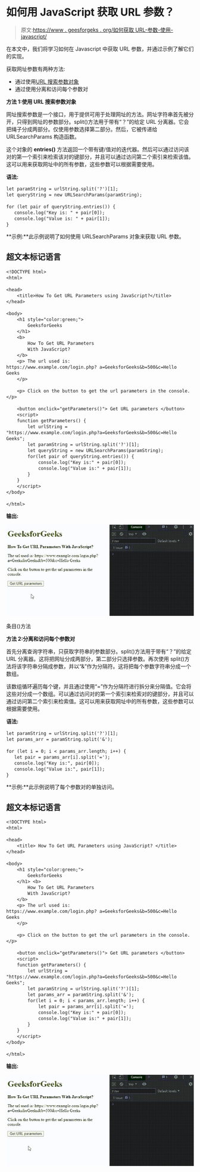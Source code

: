 # 如何用 JavaScript 获取 URL 参数？

> 原文:[https://www . geesforgeks . org/如何获取 URL-参数-使用-javascript/](https://www.geeksforgeeks.org/how-to-get-url-parameters-using-javascript/)

在本文中，我们将学习如何在 Javascript 中获取 URL 参数，并通过示例了解它们的实现。

获取网址参数有两种方法:

*   通过使用[URL 搜索参数对象](https://www.geeksforgeeks.org/node-js-urlsearchparams-entries/)
*   通过使用分离和访问每个参数对

**方法 1:使用 URL 搜索参数对象**

网址搜索参数是一个接口，用于提供可用于处理网址的方法。网址字符串首先被分开，只得到网址的参数部分。split()方法用于带有“？”的给定 URL 分离器。它会把绳子分成两部分。仅使用参数选择第二部分。然后，它被传递给 URLSearchParams 构造函数。

这个对象的 **entries()** 方法返回一个带有键/值对的迭代器。然后可以通过访问该对的第一个索引来检索该对的键部分，并且可以通过访问第二个索引来检索该值。这可以用来获取网址中的所有参数，这些参数可以根据需要使用。

**语法:**

```
let paramString = urlString.split('?')[1];
let queryString = new URLSearchParams(paramString);

for (let pair of queryString.entries()) {
   console.log("Key is: " + pair[0]);
   console.log("Value is: " + pair[1]);
}
```

**示例:**此示例说明了如何使用 URLSearchParams 对象来获取 URL 参数。

## 超文本标记语言

```
<!DOCTYPE html>
<html>

<head>
    <title>How To Get URL Parameters using JavaScript?</title>
</head>

<body>
    <h1 style="color:green;">
        GeeksforGeeks
    </h1> 
    <b>
        How To Get URL Parameters
        With JavaScript?
    </b>
    <p> The url used is: 
https://www.example.com/login.php? a=GeeksforGeeks&b=500&c=Hello Geeks 
    </p>

    <p> Click on the button to get the url parameters in the console. </p>

    <button onclick="getParameters()"> Get URL parameters </button>
    <script>
    function getParameters() {
        let urlString = 
"https://www.example.com/login.php?a=GeeksforGeeks&b=500&c=Hello Geeks";
        let paramString = urlString.split('?')[1];
        let queryString = new URLSearchParams(paramString);
        for(let pair of queryString.entries()) {
            console.log("Key is:" + pair[0]);
            console.log("Value is:" + pair[1]);
        }
    }
    </script>
</body>

</html>
```

**输出:**

![](img/d2be484099b7def57e998833e5e07fc2.png)

条目()方法

**方法 2:分离和访问每个参数对**

首先分离查询字符串，只获取字符串的参数部分。split()方法用于带有“？”的给定 URL 分离器。这将把网址分成两部分，第二部分只选择参数。再次使用 split()方法将该字符串分隔成参数，并以“&”作为分隔符。这将把每个参数字符串分成一个数组。

该数组循环遍历每个键，并且通过使用“=”作为分隔符进行拆分来分隔值。它会将这些对分成一个数组。可以通过访问对的第一个索引来检索对的键部分，并且可以通过访问第二个索引来检索值。这可以用来获取网址中的所有参数，这些参数可以根据需要使用。

**语法:**

```
let paramString = urlString.split('?')[1];
let params_arr = paramString.split('&');

for (let i = 0; i < params_arr.length; i++) {
   let pair = params_arr[i].split('=');
   console.log("Key is:", pair[0]);
   console.log("Value is:", pair[1]);
}
```

**示例:**此示例说明了每个参数对的单独访问。

## 超文本标记语言

```
<!DOCTYPE html>
<html>

<head>
    <title> How To Get URL Parameters using JavaScript? </title>
</head>

<body>
    <h1 style="color:green;">
        GeeksforGeeks
    </h1> <b>
        How To Get URL Parameters
        With JavaScript?
    </b>
    <p> The url used is: 
https://www.example.com/login.php? a=GeeksforGeeks&b=500&c=Hello Geeks 
    </p>

    <p> Click on the button to get the url parameters in the console. </p>

    <button onclick="getParameters()"> Get URL parameters </button>
    <script>
    function getParameters() {
        let urlString = 
"https://www.example.com/login.php?a=GeeksforGeeks&b=500&c=Hello Geeks";
        let paramString = urlString.split('?')[1];
        let params_arr = paramString.split('&');
        for(let i = 0; i < params_arr.length; i++) {
            let pair = params_arr[i].split('=');
            console.log("Key is:" + pair[0]);
            console.log("Value is:" + pair[1]);
        }
    }
    </script>
</body>

</html>
```

**输出:**

![](img/00d54188aa8fef5c1f7e7e31fd3539a9.png)